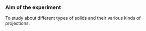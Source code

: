 ### Aim of the experiment

To study about different types of solids and their various kinds of projections.